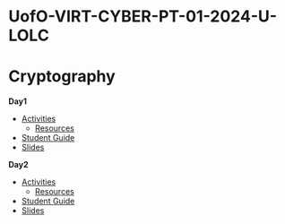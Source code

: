 # UofO-VIRT-CYBER-PT-01-2024-U-LOLC


#  Cryptography

**__Day1__**
- [Activities](https://git.bootcampcontent.com/University-of-Oregon/UofO-VIRT-CYBER-PT-01-2024-U-LOLC/-/tree/main/10-Cryptography/1/activities?ref_type=heads)
    - [Resources](https://git.bootcampcontent.com/University-of-Oregon/UofO-VIRT-CYBER-PT-01-2024-U-LOLC/-/tree/main/10-Cryptography/1/resources?ref_type=heads)
- [Student Guide](https://git.bootcampcontent.com/University-of-Oregon/UofO-VIRT-CYBER-PT-01-2024-U-LOLC/-/blob/main/10-Cryptography/1/StudentGuide.md?ref_type=heads)
- [Slides](https://docs.google.com/presentation/d/15Di5j3kyjGmwVStQQge1TOJkfcj-yfr4YOEZqG_ntrY/edit#slide=id.g4f80a3047b_0_990)

**__Day2__**
- [Activities](https://git.bootcampcontent.com/University-of-Oregon/UofO-VIRT-CYBER-PT-01-2024-U-LOLC/-/tree/main/10-Cryptography/2/activities?ref_type=heads)
    - [Resources](https://git.bootcampcontent.com/University-of-Oregon/UofO-VIRT-CYBER-PT-01-2024-U-LOLC/-/tree/main/10-Cryptography/2/resources?ref_type=heads)
- [Student Guide](https://git.bootcampcontent.com/University-of-Oregon/UofO-VIRT-CYBER-PT-01-2024-U-LOLC/-/blob/main/10-Cryptography/2/StudentGuide.md?ref_type=heads)
- [Slides](https://docs.google.com/presentation/d/145vdIJJyL72ZnFDLODTcgpvFC6VxVNCUiPBTtXDGAqI/edit#slide=id.g4f80a3047b_0_990)




